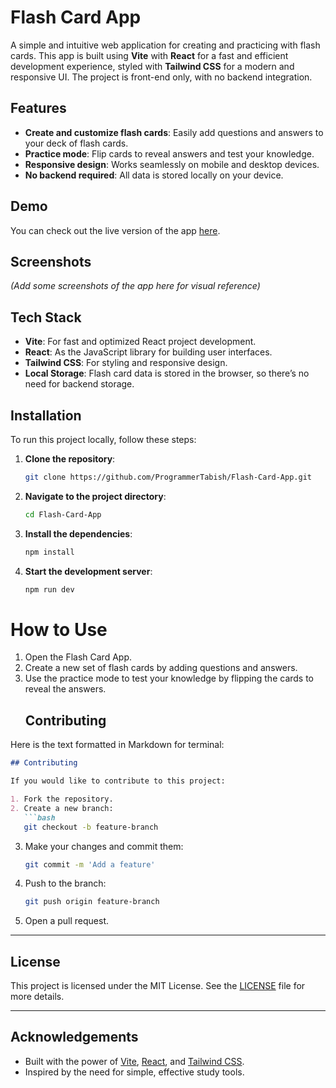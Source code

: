# Flash Card App

A simple and intuitive web application for creating and practicing with flash cards. This app is built using **Vite** with **React** for a fast and efficient development experience, styled with **Tailwind CSS** for a modern and responsive UI. The project is front-end only, with no backend integration.

## Features

- **Create and customize flash cards**: Easily add questions and answers to your deck of flash cards.
- **Practice mode**: Flip cards to reveal answers and test your knowledge.
- **Responsive design**: Works seamlessly on mobile and desktop devices.
- **No backend required**: All data is stored locally on your device.

## Demo

You can check out the live version of the app [here](https://github.com/ProgrammerTabish/Flash-Card-App).

## Screenshots

_(Add some screenshots of the app here for visual reference)_

## Tech Stack

- **Vite**: For fast and optimized React project development.
- **React**: As the JavaScript library for building user interfaces.
- **Tailwind CSS**: For styling and responsive design.
- **Local Storage**: Flash card data is stored in the browser, so there’s no need for backend storage.

## Installation

To run this project locally, follow these steps:

1. **Clone the repository**:
   ```bash
   git clone https://github.com/ProgrammerTabish/Flash-Card-App.git
2. **Navigate to the project directory**:

   ```bash
   cd Flash-Card-App
3. **Install the dependencies**:
   ```bash
   npm install
4. **Start the development server**:
   ```bash
   npm run dev
# How to Use
1. Open the Flash Card App.
2. Create a new set of flash cards by adding questions and answers.
3. Use the practice mode to test your knowledge by flipping the cards to reveal the answers.
   ## Contributing

Here is the text formatted in Markdown for terminal:

```markdown
## Contributing

If you would like to contribute to this project:

1. Fork the repository.
2. Create a new branch:
   ```bash
   git checkout -b feature-branch
   ```
3. Make your changes and commit them:
   ```bash
   git commit -m 'Add a feature'
   ```
4. Push to the branch:
   ```bash
   git push origin feature-branch
   ```
5. Open a pull request.

---

## License

This project is licensed under the MIT License. See the [LICENSE](./LICENSE) file for more details.

---

## Acknowledgements

- Built with the power of [Vite](https://vitejs.dev/), [React](https://reactjs.org/), and [Tailwind CSS](https://tailwindcss.com/).
- Inspired by the need for simple, effective study tools.


